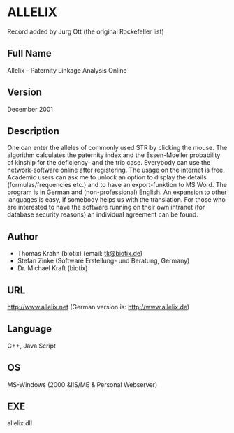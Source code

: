 # ALLELIX
Record added by Jurg Ott (the original Rockefeller list)

## Full Name
Allelix - Paternity Linkage Analysis Online

## Version
December 2001

## Description
One can enter the alleles of commonly used STR by clicking the mouse. The algorithm calculates the paternity index and the Essen-Moeller probability of kinship for the deficiency- and the trio case. Everybody can use the network-software online after registering. The usage on the internet is free. Academic users can ask me to unlock an option to display the details (formulas/frequencies etc.) and to have an export-funktion to MS Word. The program is in German and (non-professional) English. An expansion to other languages is easy, if somebody helps us with the translation. For those who are interested to have the software running on their own intranet (for database security reasons) an individual agreement can be found.

## Author
* Thomas Krahn (biotix) (email: tk@biotix.de)
* Stefan Zinke (Software Erstellung- und Beratung, Germany)
* Dr. Michael Kraft (biotix)

## URL
http://www.allelix.net (German version is: http://www.allelix.de)

## Language
C++, Java Script

## OS
MS-Windows (2000 &IIS/ME & Personal Webserver)

## EXE
allelix.dll
